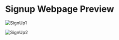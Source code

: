 # Signup Webpage Preview

![SignUp1](https://github.com/sadhamhussain13/Web-Development-Projects/assets/124704197/0166fc02-4444-4b1a-9b6b-2bafa0f3e46a)

![SignUp2](https://github.com/sadhamhussain13/Web-Development-Projects/assets/124704197/841d165f-d680-498c-84a3-aa8b0e891bd9)
